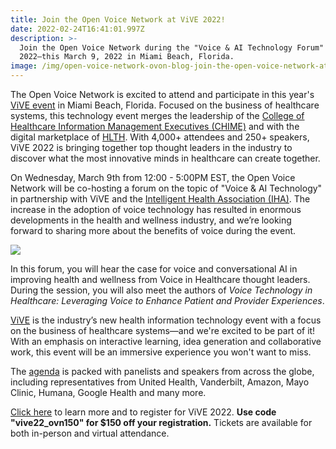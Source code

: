 ```yaml
---
title: Join the Open Voice Network at ViVE 2022!
date: 2022-02-24T16:41:01.997Z
description: >-
  Join the Open Voice Network during the "Voice & AI Technology Forum" at ViVE
  2022—this March 9, 2022 in Miami Beach, Florida.
image: /img/open-voice-network-ovon-blog-join-the-open-voice-network-at-vive-2022.png
---
```

The Open Voice Network is excited to attend and participate in this year's [ViVE event](https://www.viveevent.com/) in Miami Beach, Florida. Focused on the business of healthcare systems, this technology event merges the leadership of the [College of Healthcare Information Management Executives (CHIME)](https://chimecentral.org/) and with the digital marketplace of [HLTH](https://www.hlth.com/). With 4,000+ attendees and 250+ speakers, ViVE 2022 is bringing together top thought leaders in the industry to discover what the most innovative minds in healthcare can create together.

On Wednesday, March 9th from 12:00 - 5:00PM EST, the Open Voice Network will be co-hosting a forum on the topic of "Voice & AI Technology" in partnership with ViVE and the [Intelligent Health Association (IHA)](http://ihassociation.org/). The increase in the adoption of voice technology has resulted in enormous developments in the health and wellness industry, and we’re looking forward to sharing more about the benefits of voice during the event.

<a href="https://www.viveevent.com/register" target="_blank"><img style="height: auto; width: auto" src="img/open-voice-network-ovon-events-voice-and-ai-technology-forum-vive-2022-partner.png"  /></a>

In this forum, you will hear the case for voice and conversational AI in improving health and wellness from Voice in Healthcare thought leaders. During the session, you will also meet the authors of _Voice Technology in Healthcare: Leveraging Voice to Enhance Patient and Provider Experiences_.

[ViVE](https://www.viveevent.com/) is the industry’s new health information technology event with a focus on the business of healthcare systems—and we're excited to be part of it! With an emphasis on interactive learning, idea generation and collaborative work, this event will be an immersive experience you won't want to miss.

The [agenda](https://www.viveevent.com/partner-programs/intelligent-health-association) is packed with panelists and speakers from across the globe, including representatives from United Health, Vanderbilt, Amazon, Mayo Clinic, Humana, Google Health and many more.

[Click here](https://www.viveevent.com/register) to learn more and to register for ViVE 2022. **Use code "vive22_ovn150" for $150 off your registration.** Tickets are available for both in-person and virtual attendance.
